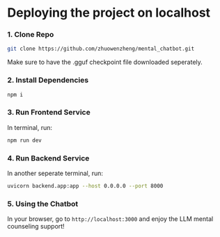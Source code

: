 # Deploying the project on localhost

### 1. Clone Repo
```bash
git clone https://github.com/zhuowenzheng/mental_chatbot.git
```
Make sure to have the .gguf checkpoint file downloaded seperately.

### 2. Install Dependencies
```bash
npm i
```
### 3. Run Frontend Service  

   In terminal, run:
```bash
npm run dev
```
### 4. Run Backend Service  

  In another seperate terminal, run:
  ```bash
uvicorn backend.app:app --host 0.0.0.0 --port 8000
```

### 5. Using the Chatbot  

In your browser, go to `http://localhost:3000` and enjoy the LLM mental counseling support!
